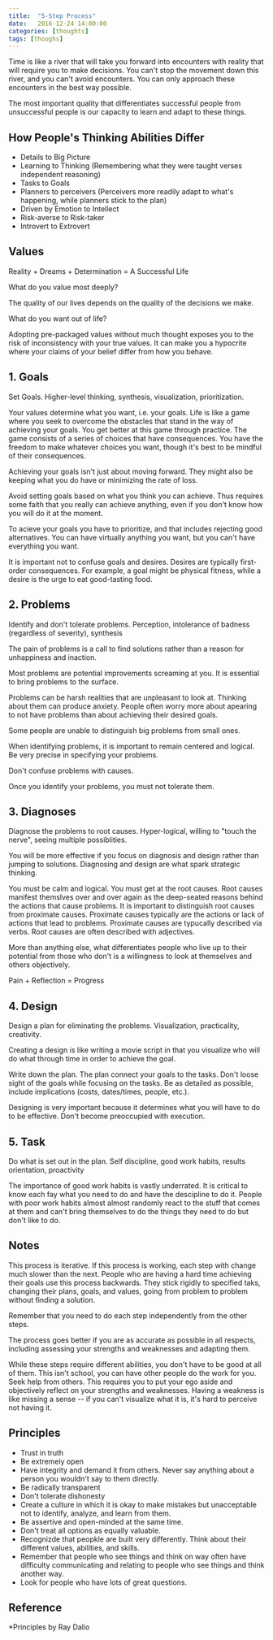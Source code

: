 ```yaml
---
title:  "5-Step Process"
date:   2016-12-24 14:00:00
categories: [thoughts]
tags: [thoughs]
---
```

Time is like a river that will take you forward into encounters with reality that will require you to make decisions. You can't stop the movement down this river, and you can't avoid encounters. You can only approach these encounters in the best way possible. 

The most important quality that differentiates successful people from unsuccessful people is our capacity to learn and adapt to these things.

## How People's Thinking Abilities Differ
* Details to Big Picture
* Learning to Thinking (Remembering what they were taught verses independent reasoning)
* Tasks to Goals
* Planners to perceivers (Perceivers more readily adapt to what's happening, while planners stick to the plan)
* Driven by Emotion to Intellect
* Risk-averse to Risk-taker
* Introvert to Extrovert

## Values
Reality + Dreams + Determination = A Successful Life

What do you value most deeply?

The quality of our lives depends on the quality of the decisions we make.

What do you want out of life?

Adopting pre-packaged values without much thought exposes you to the risk of inconsistency with your true values. It can make you a hypocrite where your claims of your belief differ from how you behave.

## 1. Goals
Set Goals. Higher-level thinking, synthesis, visualization, prioritization.

Your values determine what you want, i.e. your goals. Life is like a game where you seek to overcome the obstacles that stand in the way of achieving your goals. You get better at this game through practice. The game consists of a series of choices that have consequences. You have the freedom to make whatever choices you want, though it's best to be mindful of their consequences.

Achieving your goals isn't just about moving forward. They might also be keeping what you do have or minimizing the rate of loss.

Avoid setting goals based on what you think you can achieve. Thus requires some faith that you really can achieve anything, even if you don't know how you will do it at the moment.

To acieve your goals you have to prioritize, and that includes rejecting good alternatives. You can have virtually anything you want, but you can't have everything you want.

It is important not to confuse goals and desires. Desires are typically first-order consequences. For example, a goal might be physical fitness, while a desire is the urge to eat good-tasting food. 

## 2. Problems
Identify and don't tolerate problems. Perception, intolerance of badness (regardless of severity), synthesis

The pain of problems is a call to find solutions rather than a reason for unhappiness and inaction. 

Most problems are potential improvements screaming at you. It is essential to bring problems to the surface.

Problems can be harsh realities that are unpleasant to look at. Thinking about them can produce anxiety. People often worry more about apearing to not have problems than about achieving their desired goals.

Some people are unable to distinguish big problems from small ones.

When identifying problems, it is important to remain centered and logical. Be very precise in specifying your problems.

Don't confuse problems with causes.

Once you identify your problems, you must not tolerate them.

## 3. Diagnoses
Diagnose the problems to root causes. Hyper-logical, willing to "touch the nerve", seeing multiple possiblities.

You will be more effective if you focus on diagnosis and design rather than jumping to solutions. Diagnosing and design are what spark strategic thinking.

You must be calm and logical. You must get at the root causes. Root causes manifest themslves over and over again as the deep-seated reasons behind the actions that cause problems. It is important to distinguish root causes from proximate causes. Proximate causes typically are the actions or lack of actions that lead to problems. Proximate causes are typucally described via verbs. Root causes are often described with adjectives.

More than anything else, what differentiates people who live up to their potential from those who don't is a willingness to look at themselves and others objectively.

Pain + Reflection = Progress

## 4. Design
Design a plan for eliminating the problems. Visualization, practicality, creativity.

Creating a design is like writing a movie script in that you visualize who will do what through time in order to achieve the goal.

Write down the plan. The plan connect your goals to the tasks. Don't loose sight of the goals while focusing on the tasks. Be as detailed as possible, include implications (costs, dates/times, people, etc.).

Designing is very important because it determines what you will have to do to be effective. Don't become preoccupied with execution.

## 5. Task
Do what is set out in the plan. Self discipline, good work habits, results orientation, proactivity

The importance of good work habits is vastly underrated. It is critical to know each fay what you need to do and have the descipline to do it. People with poor work habits almost almost randomly react to the stuff that comes at them and can't bring themselves to do the things they need to do but don't like to do.

## Notes
This process is iterative. If this process is working, each step with change much slower than the next. People who are having a hard time achieving their goals use this process backwards. They stick rigidly to specified taks, changing their plans, goals, and values, going from problem to problem without finding a solution. 

Remember that you need to do each step independently from the other steps. 

The process goes better if you are as accurate as possible in all respects, including assessing your strengths and weaknesses and adapting them.

While these steps require different abilities, you don't have to be good at all of them. This isn't school, you can have other people do the work for you. Seek help from others. This requires you to put your ego aside and objectively reflect on your strengths and weaknesses. Having a weakness is like missing a sense -- if you can't visualize what it is, it's hard to perceive not having it.

## Principles
* Trust in truth
* Be extremely open
* Have integrity and demand it from others. Never say anything about a person you wouldn't say to them directly.
* Be radically transparent
* Don't tolerate dishonesty
* Create a culture in which it is okay to make mistakes but unacceptable not to identify, analyze, and learn from them.
* Be assertive and open-minded at the same time.
* Don't treat all options as equally valuable.
* Recognizde that peopkle are built very differently. Think about their different values, abilities, and skills.
* Remember that people who see things and think on way often have difficulty communicating and relating to people who see things and think another way.
* Look for people who have lots of great questions.


## Reference
*Principles by Ray Dalio